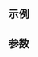 ## 示例
<Doodle></Doodle>

## 参数

<script setup>
import Doodle from '../../components/Doodle.vue'
</script>